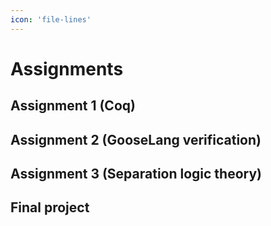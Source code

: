 ```yaml
---
icon: 'file-lines'
---
```


# Assignments

## Assignment 1 (Coq)

## Assignment 2 (GooseLang verification)

## Assignment 3 (Separation logic theory)

## Final project
